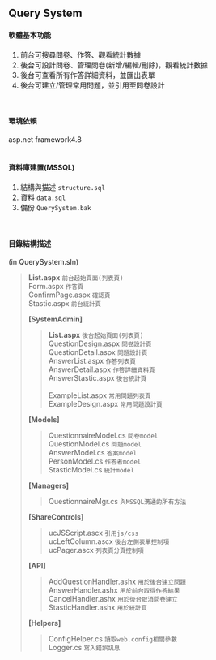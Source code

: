 Query System
-----
#### 軟體基本功能
1. 前台可搜尋問卷、作答、觀看統計數據
2. 後台可設計問卷、管理問卷(新增/編輯/刪除)，觀看統計數據
3. 後台可查看所有作答詳細資料，並匯出表單
4. 後台可建立/管理常用問題，並引用至問卷設計
</br>

#### 環境依賴
asp.net framework4.8 
</br></br>

#### 資料庫建置(MSSQL)
1. 結構與描述 `structure.sql`
2. 資料 `data.sql`
3. 備份 `QuerySystem.bak`
</br>

#### 目錄結構描述
(in QuerySystem.sln)
>**List.aspx** `前台起始頁面(列表頁)`</br>
>Form.aspx `作答頁`</br>
>ConfirmPage.aspx `確認頁`</br>
>Stastic.aspx `前台統計頁`</br>
>
>**[SystemAdmin]** 
>>**List.aspx** `後台起始頁面(列表頁)`</br>
>>QuestionDesign.aspx `問卷設計頁`</br>
>>QuestionDetail.aspx `問題設計頁`</br>
>>AnswerList.aspx `作答列表頁`</br>
>>AnswerDetail.aspx `作答詳細資料頁`</br>
>>AnswerStastic.aspx `後台統計頁`</br></br>
>>ExampleList.aspx `常用問題列表頁`</br>
>>ExampleDesign.aspx `常用問題設計頁`
>>
>**[Models]**
>>QuestionnaireModel.cs `問卷model`</br>
>>QuestionModel.cs `問題model`</br>
>>AnswerModel.cs `答案model`</br>
>>PersonModel.cs `作答者model`</br>
>>StasticModel.cs `統計model`
>>
>**[Managers]**
>>QuestionnaireMgr.cs `與MSSQL溝通的所有方法`
>>
>**[ShareControls]**
>>ucJSScript.ascx `引用js/css`</br>
>>ucLeftColumn.ascx `後台左側表單控制項`</br>
>>ucPager.ascx `列表頁分頁控制項`
>>
>**[API]**
>>AddQuestionHandler.ashx `用於後台建立問題`</br>
>>AnswerHandler.ashx `用於前台取得作答結果`</br>
>>CancelHandler.ashx `用於後台取消問卷建立`</br>
>>StasticHandler.ashx `用於統計頁`
>>
>**[Helpers]**
>>ConfigHelper.cs `讀取web.config相關參數`</br>
>>Logger.cs `寫入錯誤訊息`

